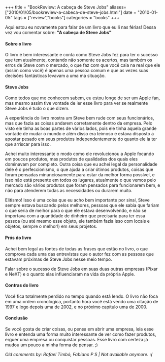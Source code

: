+++
title = "BookReview: A cabeça de Steve Jobs"
aliases=["2010/01/05/bookreview-a-cabeca-de-steve-jobs.html"]
date = "2010-01-05"
tags = ["review","books"]
categories = "books"
+++

Aqui estou eu novamente para falar de um livro que eu li nas férias!
Dessa vez vou comentar sobre: **"A cabeça de Steve Jobs"**

#### Sobre o livro ####

O livro é bem interessante e conta como Steve Jobs fez para ter o
sucesso que tem atualmente, contando não somente os acertos, mas
também os erros de Steve com o mercado, o que faz com que você caia na
real que ele (assim como você) é apenas uma pessoa comum e que as
vezes suas decisões fantásticas levavam a uma má situação.

#### Steve Jobs ####

Como todos que me conhecem sabem, eu estou longe de ser um Apple fan,
mas mesmo assim tive vontade de ler esse livro para ver se realmente
Steve Jobs é tudo o que dizem.

A experiência do livro mostra um Steve bem rude com seus funcionários,
mas que fazia as coisas andarem corretamente dentro da empresa. Pelo
visto ele tinha as boas partes de vários lados, pois ele tinha aquela
grande vontade de mudar o mundo e além disso era teimoso e estava
disposto a apostar pesado em seus produtos independentemente do quanto
ele ia ter que arriscar para isso.

Achei muito interessante o modo como ele revolucionou a Apple focando
em poucos produtos, mas produtos de qualidades dos quais eles
dominavam por completo.  Outra coisa que eu achei legal da
personalidade dele é o perfeccionismo, o que ajuda a criar ótimos
produtos, coisas que foram pensadas minunciosamente para estar da
melhor forma possível, e isso não está presente em todos os lugares,
atualmente o que vemos pelo mercado são vários produtos que foram
pensados para funcionarem bem, e não para atenderem todas as
necessidades ou durarem muito.

Elitismo! Isso é uma coisa que eu acho bem importante por sinal, Steve
sempre estava buscando pelos melhores, pessoas que ele sabia que
fariam o que seria de melhor para o que ele estava desenvolvendo, e
não se importava com a quantidade de dinheiro que precisaria para ter
essa pessoa (ou até mesmo esse objeto, ele também fazia isso com
locais e objetos, sempre o melhor!) em seus projetos.

#### Prós do livro ####

Achei bem legal as fontes de todas as frases que estão no livro, o que
comprova cada uma das entrevistas que o autor fez com as pessoas que
estavam próximas de Steve Jobs nesse meio tempo.

Falar sobre o sucesso de Steve Jobs em suas duas outras empresas
(Pixar e NeXT) e o quanto elas influenciaram na vida da própria Apple.

#### Contras do livro ####

Você fica totalmente perdido no tempo quando está lendo. O livro não
foca em uma ordem cronológica, portanto hora você está vendo uma
citação de 1997 e logo depois uma de 2002, e no próximo capítulo uma
de 2000.

#### Conclusão ####

Se você gosta de criar coisas, ou pensa em abrir uma empresa, leia
esse livro e entenda uma forma muito interessante de ver como fazer
produtos, erguer uma empresa ou conquistar pessoas.  Esse livro com
certeza já mudou um pouco a minha forma de pensar. ;)



_Old comments by: Rafael Timbó, Fabiano P S | Not available anymore. :(_
